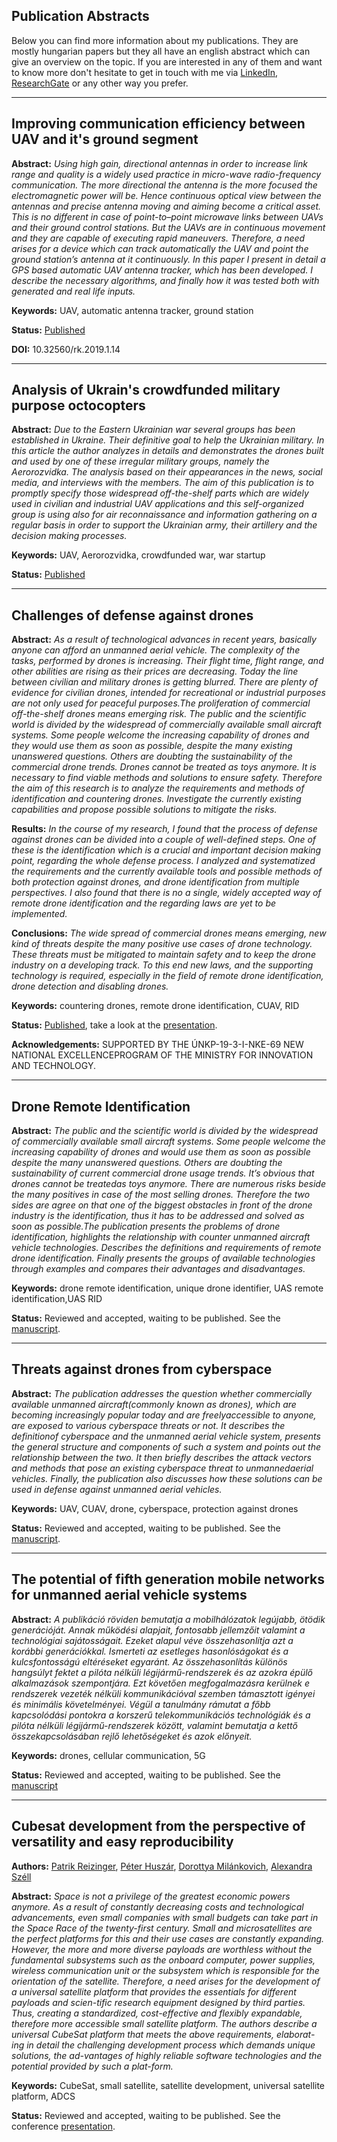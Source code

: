 ## Publication Abstracts
Below you can find more information about my publications. They are mostly hungarian papers but they all have an english abstract which can give an overview on the topic. If you are interested in any of them and want to know more don't hesitate to get in touch with me via [LinkedIn](https://www.linkedin.com/in/huszar-peter/), [ResearchGate](https://www.researchgate.net/profile/Peter_Huszar2) or any other way you prefer.

---
## Improving communication efficiency between UAV and it's ground segment
**Abstract:**
*Using high gain, directional antennas in order to increase link range and quality is a widely used practice in micro-wave radio-frequency communication. The more directional the antenna is the more focused the electromagnetic power will be. Hence continuous optical view between the antennas and precise antenna moving and aiming become a critical asset. This is no different in case of point-to–point microwave links between UAVs and their ground control stations. But the UAVs are in continuous movement and they are capable of executing rapid maneuvers. Therefore, a need arises for a device which can track automatically the UAV and point the ground station’s antenna at it continuously. In this paper I present in detail a GPS based automatic UAV antenna tracker, which has been developed. I describe the necessary algorithms, and finally how it was tested both with generated and real life inputs.*

**Keywords:** UAV, automatic antenna tracker, ground station

**Status:** [Published](https://folyoirat.ludovika.hu/index.php/reptudkoz/article/view/276)<br/>

**DOI:** 10.32560/rk.2019.1.14

---
## Analysis of Ukrain's crowdfunded military purpose octocopters
**Abstract:**
*Due to the Eastern Ukrainian war several groups has been established in Ukraine. Their definitive goal to help the Ukrainian military. In this article the author analyzes in details and demonstrates the drones built and used by one of these irregular military groups, namely the Aerorozvidka. The analysis based on their appearances in the news, social media, and interviews with the members. The aim of this publication is to promptly specify those widespread off-the-shelf parts which are widely used in civilian and industrial UAV applications and this self-organized group is using also for air reconnaissance and information gathering on a regular basis in order to support the Ukrainian army, their artillery and the decision making processes.*

**Keywords:** UAV, Aerorozvidka, crowdfunded war, war startup

**Status:** [Published](http://hadmernok.hu/192_03_huszar.pdf)

---
## Challenges of defense against drones
**Abstract:**
*As a result of technological advances in recent years, basically anyone can afford an unmanned aerial vehicle. The complexity of the tasks, performed by drones is increasing. Their flight time, flight range, and other abilities are rising as their prices are decreasing. Today the line between civilian and military drones is getting blurred. There are plenty of evidence for civilian drones, intended for recreational or industrial purposes are not only used for peaceful purposes.The proliferation of commercial off-the-shelf drones means emerging risk. The public and the scientific world is divided by the widespread of commercially available small aircraft systems. Some people welcome the increasing capability of drones and they would use them as soon as possible, despite the many existing unanswered questions. Others are doubting the sustainability of the commercial drone trends. Drones cannot be treated as toys anymore. It is necessary to find viable methods and solutions to ensure safety. Therefore the aim of this research is to analyze the requirements and methods of identification and countering drones. Investigate the currently existing capabilities and propose possible solutions to mitigate the risks.*

**Results:** *In the course of my research, I found that the process of defense against drones can be divided into a couple of well-defined steps. One of these is the identification which is a crucial and important decision making point, regarding the whole defense process. I analyzed and systematized the requirements and the currently available tools and possible methods of both protection against drones, and drone identification from multiple perspectives. I also found that there is no a single, widely accepted way of remote drone identification and the regarding laws are yet to be implemented.*

**Conclusions:** *The wide spread of commercial drones means emerging, new kind of threats despite the many positive use cases of drone technology. These threats must be mitigated to maintain safety and to keep the drone industry on a developing track. To this end new laws, and the supporting technology is required, especially in the field of remote drone identification, drone detection and disabling drones.*

**Keywords:** countering drones, remote drone identification, CUAV, RID

**Status:** [Published](http://phdpecs.hu/userfiles/files/IDK2020%20Book%20of%20Abstracts%20final.pdf), take a look at the [presentation](./pdf/Peter_Huszar_Challenges_of_defense_against_drones_IDK20_v1.pdf).

**Acknowledgements:** SUPPORTED BY THE ÚNKP-19-3-I-NKE-69 NEW NATIONAL EXCELLENCEPROGRAM OF THE MINISTRY FOR INNOVATION AND TECHNOLOGY.

---
## Drone Remote Identification
**Abstract:**
*The public and the scientific world is divided by the widespread of commercially available small aircraft systems. Some people welcome the increasing capability of drones and would use them as soon as possible despite the many unanswered questions. Others are doubting the sustainability of current commercial drone usage trends. It’s obvious that drones cannot be treatedas toys anymore. There are numerous risks beside the many positives in case of the most selling drones. Therefore the two sides are agree on that one of the biggest obstacles in front of the drone industry is the identification, thus it has to be addressed and solved as soon as possible.The publication presents the problems of drone identification, highlights the relationship with counter unmanned aircraft vehicle technologies. Describes the definitions and requirements of remote drone identification. Finally presents the groups of available technologies through examples and compares their advantages and disadvantages.*

**Keywords:** drone remote identification, unique drone identifier, UAS remote identification,UAS RID

**Status:** Reviewed and accepted, waiting to be published. See the [manuscript](./pdf/Huszar_Peter_Tavoli_dronazonositas_v4.pdf).

---
## Threats against drones from cyberspace
**Abstract:**
*The publication addresses the question whether commercially available unmanned aircraft(commonly known as drones), which are becoming increasingly popular today and are freelyaccessible to anyone, are exposed to various cyberspace threats or not. It describes the definitionof cyberspace and the unmanned aerial vehicle system, presents the general structure and components of such a system and points out the relationship between the two. It then briefly describes the attack vectors and methods that pose an existing cyberspace threat to unmannedaerial vehicles. Finally, the publication also discusses how these solutions can be used in defense against unmanned aerial vehicles.*

**Keywords:** UAV, CUAV, drone, cyberspace, protection against drones

**Status:** Reviewed and accepted, waiting to be published. See the [manuscript](./pdf/Huszar_Peter_Dronok_elleni_fenyegetesek_a_kiberterbol_v4.pdf).

---
## The potential of fifth generation mobile networks for unmanned aerial vehicle systems
**Abstract:**
*A publikáció röviden bemutatja a mobilhálózatok legújabb, ötödik generációját. Annak működési alapjait, fontosabb jellemzőit valamint a technológiai sajátosságait. Ezeket alapul véve összehasonlítja azt a korábbi generációkkal. Ismerteti az esetleges hasonlóságokat és a kulcsfontosságú eltéréseket egyaránt. Az összehasonlítás különös hangsúlyt fektet a pilóta nélküli légijármű-rendszerek és az azokra épülő alkalmazások szempontjára. Ezt követően megfogalmazásra kerülnek e rendszerek vezeték nélküli kommunikációval szemben támasztott igényei és minimális követelményei. Végül a tanulmány rámutat a főbb kapcsolódási pontokra a korszerű telekommunikációs technológiák és a pilóta nélküli légijármű-rendszerek között, valamint bemutatja a kettő összekapcsolásában rejlő lehetőségeket és azok előnyeit.*

**Keywords:** drones, cellular communication, 5G

**Status:** Reviewed and accepted, waiting to be published. See the [manuscript](./pdf/Huszar_Peter_Otodik_generacios_mobilhalozatok_es_dronok_v5.pdf)

---
## Cubesat development from the perspective of versatility and easy reproducibility
**Authors:** [Patrik Reizinger](http://orcid.org/0000-0001-9861-0293), [Péter Huszár](http://orcid.org/0000-0001-6169-3777), [Dorottya Milánkovich](http://orcid.org/0000-0002-8127-0242), [Alexandra Széll](http://orcid.org/0000-0002-5312-0394) 

**Abstract:**
*Space is not a privilege of the greatest economic powers anymore. As a result of constantly decreasing costs and technological advancements, even small companies with small budgets can take part in the Space Race of the twenty-first century. Small and microsatellites are the perfect platforms for this and their use cases are constantly expanding. However, the more and more diverse payloads are worthless without the fundamental subsystems such as the onboard computer, power supplies, wireless communication unit or the subsystem which is responsible for the orientation of the satellite. Therefore, a need arises for the development of a universal satellite platform that provides the essentials for different payloads and scien-tific research equipment designed by third parties. Thus, creating a standardized, cost-effective and flexibly expandable, therefore more accessible small satellite platform. The authors describe a universal CubeSat platform that meets the above requirements, elaborat-ing in detail the challenging development process which demands unique solutions, the ad-vantages of highly reliable software technologies and the potential provided by such a plat-form.*

**Keywords:** CubeSat, small satellite, satellite development, universal satellite platform, ADCS

**Status:** Reviewed and accepted, waiting to be published. See the conference [presentation](https://www.vrht.bme.hu/letoltes/Tanszeki_letoltheto_anyagok/Oktatok_anyagai/Egyeb_anyagok/Konferencia/MRTN20/2nap_2szek_2.pdf).



